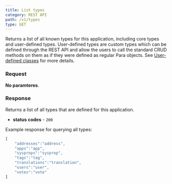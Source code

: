 ```yaml
---
title: List types
category: REST API
path: /v1/types
type: GET
---
```


Returns a list of all known types for this application, including core types and user-defined types.
User-defined types are custom types which can be defined through the REST API and allow the users to call
the standard CRUD methods on them as if they were defined as regular Para objects.
See [User-defined classes](#010-userdefined) for more details.

### Request

**No paramteres**.

### Response

Returns a list of all types that are defined for this application.

- **status codes** - `200`

Example response for querying all types:
```js
[
	"addresses":"address",
	"apps":"app",
	"sysprops":"sysprop",
	"tags":"tag",
	"translations":"translation",
	"users":"user",
	"votes":"vote"
]
```